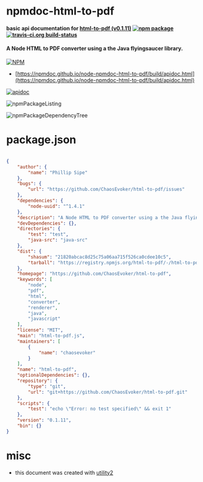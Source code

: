 # npmdoc-html-to-pdf

#### basic api documentation for  [html-to-pdf (v0.1.11)](https://github.com/ChaosEvoker/html-to-pdf)  [![npm package](https://img.shields.io/npm/v/npmdoc-html-to-pdf.svg?style=flat-square)](https://www.npmjs.org/package/npmdoc-html-to-pdf) [![travis-ci.org build-status](https://api.travis-ci.org/npmdoc/node-npmdoc-html-to-pdf.svg)](https://travis-ci.org/npmdoc/node-npmdoc-html-to-pdf)

#### A Node HTML to PDF converter using a the Java flyingsaucer library.

[![NPM](https://nodei.co/npm/html-to-pdf.png?downloads=true&downloadRank=true&stars=true)](https://www.npmjs.com/package/html-to-pdf)

- [https://npmdoc.github.io/node-npmdoc-html-to-pdf/build/apidoc.html](https://npmdoc.github.io/node-npmdoc-html-to-pdf/build/apidoc.html)

[![apidoc](https://npmdoc.github.io/node-npmdoc-html-to-pdf/build/screenCapture.buildCi.browser.%252Ftmp%252Fbuild%252Fapidoc.html.png)](https://npmdoc.github.io/node-npmdoc-html-to-pdf/build/apidoc.html)

![npmPackageListing](https://npmdoc.github.io/node-npmdoc-html-to-pdf/build/screenCapture.npmPackageListing.svg)

![npmPackageDependencyTree](https://npmdoc.github.io/node-npmdoc-html-to-pdf/build/screenCapture.npmPackageDependencyTree.svg)



# package.json

```json

{
    "author": {
        "name": "Phillip Sipe"
    },
    "bugs": {
        "url": "https://github.com/ChaosEvoker/html-to-pdf/issues"
    },
    "dependencies": {
        "node-uuid": "^1.4.1"
    },
    "description": "A Node HTML to PDF converter using a the Java flyingsaucer library.",
    "devDependencies": {},
    "directories": {
        "test": "test",
        "java-src": "java-src"
    },
    "dist": {
        "shasum": "21820abcac8d25c75a06aa715f526ca0cdee10c5",
        "tarball": "https://registry.npmjs.org/html-to-pdf/-/html-to-pdf-0.1.11.tgz"
    },
    "homepage": "https://github.com/ChaosEvoker/html-to-pdf",
    "keywords": [
        "node",
        "pdf",
        "html",
        "converter",
        "renderer",
        "java",
        "javascript"
    ],
    "license": "MIT",
    "main": "html-to-pdf.js",
    "maintainers": [
        {
            "name": "chaosevoker"
        }
    ],
    "name": "html-to-pdf",
    "optionalDependencies": {},
    "repository": {
        "type": "git",
        "url": "git+https://github.com/ChaosEvoker/html-to-pdf.git"
    },
    "scripts": {
        "test": "echo \"Error: no test specified\" && exit 1"
    },
    "version": "0.1.11",
    "bin": {}
}
```



# misc
- this document was created with [utility2](https://github.com/kaizhu256/node-utility2)
